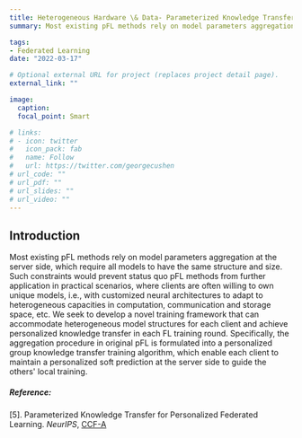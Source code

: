 ```yaml
---
title: Heterogeneous Hardware \& Data- Parameterized Knowledge Transfer
summary: Most existing pFL methods rely on model parameters aggregation at the server side, which require all models to have the same structure and size. Such constraints would prevent status quo pFL methods from further application in practical scenarios, where clients are often willing to own unique models, i.e., with customized neural architectures to adapt to heterogeneous capacities in computation, communication and storage space, etc. We seek to develop a novel training framework that can accommodate heterogeneous model structures for each client and achieve personalized knowledge transfer in each FL training round. 

tags:
- Federated Learning
date: "2022-03-17"

# Optional external URL for project (replaces project detail page).
external_link: ""

image:
  caption: 
  focal_point: Smart

# links:
# - icon: twitter
#   icon_pack: fab
#   name: Follow
#   url: https://twitter.com/georgecushen
# url_code: ""
# url_pdf: ""
# url_slides: ""
# url_video: ""
---
```



## Introduction

Most existing pFL methods rely on model parameters aggregation at the server side, which require all models to have the same structure and size. Such constraints would prevent status quo pFL methods from further application in practical scenarios, where clients are often willing to own unique models, i.e., with customized neural architectures to adapt to heterogeneous capacities in computation, communication and storage space, etc. We seek to develop a novel training framework that can accommodate heterogeneous model structures for each client and achieve personalized knowledge transfer in each FL training round. Specifically, the aggregation procedure in original pFL is formulated into a personalized group knowledge transfer training algorithm, which enable each client to maintain a personalized soft prediction at the server side to guide the others' local training.

<!-- {{< figure src="parameterized- knowledge-transfer-2.png" caption="Our work: Parameterized Knowledge Transfer for Personalized Federated Learning [5]." >}} -->

##### Reference:

[5]. Parameterized Knowledge Transfer for Personalized Federated Learning. *NeurIPS*, <u>CCF-A</u>